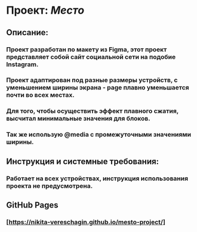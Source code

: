 # Проект: *Место*

## Описание:

### Проект разработан по макету из Figma, этот проект представляет собой сайт социальной сети на подобие Instagram.

### Проект адаптирован под разные размеры устройств, с уменьшением ширины экрана - page плавно уменьшается почти во всех местах.

### Для того, чтобы осуществить эффект плавного сжатия, высчитал минимальные значения для блоков.

### Так же использую @media с промежуточными значениями ширины. 

## Инструкция и системные требования:

### Работает на всех устройствах, инструкция использования проекта не предусмотрена.

## GitHub Pages 

### [https://nikita-vereschagin.github.io/mesto-project/]

